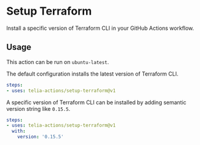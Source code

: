# Setup Terraform

Install a specific version of Terraform CLI in your GitHub Actions workflow.

## Usage

This action can be run on `ubuntu-latest`.

The default configuration installs the latest version of Terraform CLI.
```yaml
steps:
- uses: telia-actions/setup-terraform@v1
```

A specific version of Terraform CLI can be installed by adding semantic version string like `0.15.5`.
```yaml
steps:
- uses: telia-actions/setup-terraform@v1
  with:
    version: '0.15.5'
```
